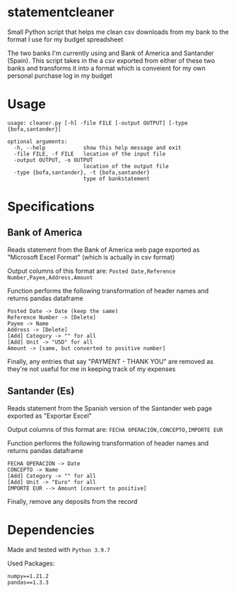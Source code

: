 # statementcleaner
Small Python script that helps me clean csv downloads from my bank to the format I use for my budget spreadsheet

The two banks I'm currently using and Bank of America and Santander (Spain). This script takes in the a csv exported from either of these two banks and transforms it into a format which is conveient for my own personal purchase log in my budget

# Usage
```
usage: cleaner.py [-h] -file FILE [-output OUTPUT] [-type {bofa,santander}]

optional arguments:
  -h, --help            show this help message and exit
  -file FILE, -f FILE   location of the input file
  -output OUTPUT, -o OUTPUT
                        location of the output file
  -type {bofa,santander}, -t {bofa,santander}
                        type of bankstatement
```

# Specifications 

## Bank of America

Reads statement from the Bank of America web page exported as 
"Microsoft Excel Format" (which is actually in csv format)

Output columns of this format are: 
`Posted Date,Reference Number,Payee,Address,Amount`

Function performs the following transformation of header names 
and returns pandas dataframe
```
Posted Date -> Date (keep the same)
Reference Number -> [Delete]
Payee -> Name
Address -> [Delete]
[Add] Category -> "" for all 
[Add] Unit -> "USD" for all 
Amount -> [same, but converted to positive number]
```

Finally, any entries that say "PAYMENT - THANK YOU" are removed as they're not useful for me in keeping track of my expenses


## Santander (Es)
Reads statement from the Spanish version of the Santander web 
page exported as "Exportar Excel"

Output columns of this format are: 
`FECHA OPERACIÓN,CONCEPTO,IMPORTE EUR`

Function performs the following transformation of header names 
and returns pandas dataframe
```
FECHA OPERACIÓN -> Date 
CONCEPTO -> Name
[Add] Category -> "" for all 
[Add] Unit -> "Euro" for all 
IMPORTE EUR --> Amount [convert to positive]
```

Finally, remove any deposits from the record


# Dependencies
Made and tested with `Python 3.9.7`

Used Packages:
```
numpy==1.21.2
pandas==1.3.3
```
